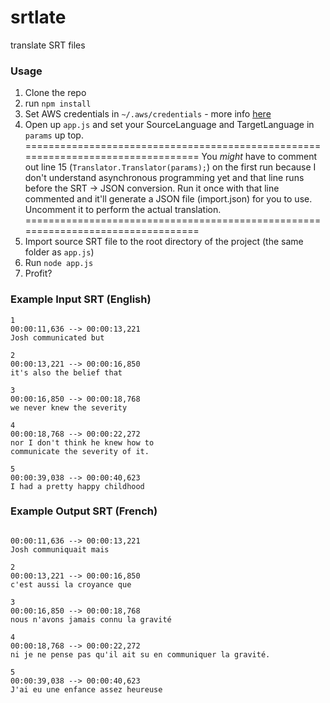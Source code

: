 # srtlate
translate SRT files

### Usage
1. Clone the repo
2. run `npm install`
3. Set AWS credentials in  `~/.aws/credentials` - more info [here](https://aws.amazon.com/developers/getting-started/nodejs/)
3. Open up `app.js` and set your SourceLanguage and TargetLanguage in `params` up top.
=================================================================================
You *might* have to comment out line 15 (`Translator.Translator(params);`) on the first run because I don't understand asynchronous programming yet and that line runs before the SRT -> JSON conversion. Run it once with that line commented and it'll generate a JSON file (import.json) for you to use. Uncomment it to perform the actual translation.
=================================================================================
4. Import source SRT file to the root directory of the project (the same folder as `app.js`)
5. Run `node app.js`
6. Profit?

### Example Input SRT (English)
```
1
00:00:11,636 --> 00:00:13,221
Josh communicated but

2
00:00:13,221 --> 00:00:16,850
it's also the belief that

3
00:00:16,850 --> 00:00:18,768
we never knew the severity

4
00:00:18,768 --> 00:00:22,272
nor I don't think he knew how to
communicate the severity of it.

5
00:00:39,038 --> 00:00:40,623
I had a pretty happy childhood
```

### Example Output SRT (French)
```

00:00:11,636 --> 00:00:13,221
Josh communiquait mais

2
00:00:13,221 --> 00:00:16,850
c'est aussi la croyance que

3
00:00:16,850 --> 00:00:18,768
nous n'avons jamais connu la gravité

4
00:00:18,768 --> 00:00:22,272
ni je ne pense pas qu'il ait su en communiquer la gravité.

5
00:00:39,038 --> 00:00:40,623
J'ai eu une enfance assez heureuse
```
